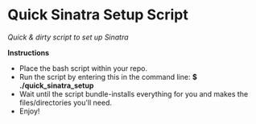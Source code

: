 <h1>Quick Sinatra Setup Script</h1>

<i>Quick & dirty script to set up Sinatra</i>

<b>Instructions</b>

<ul>
  <li>Place the bash script within your repo.</li>
  <li>Run the script by entering this in the command line: <b>$ ./quick_sinatra_setup</b></li>
  <li>Wait until the script bundle-installs everything for you and makes the files/directories you'll need.</li>
  <li>Enjoy!</li>
</ul>
